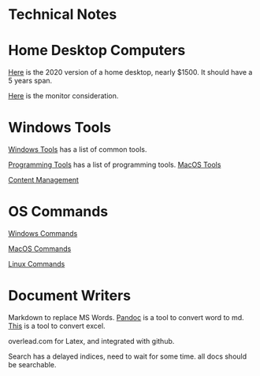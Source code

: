 # Technical Notes

# Home Desktop Computers
[Here](workstation/2020_computer.md) is the 2020 version of a home desktop, nearly
$1500. It should have a 5 years span.

[Here](computer_monitors/optimal_monitor_size.md) is the monitor consideration.

# Windows Tools
[Windows Tools](software/windows_tools.md) has a list of common tools.

[Programming Tools](software/programming_tools.md) has a list of programming tools.
[MacOS Tools](software/mac_tools.md)

[Content Management](software/content_management.md)
# OS Commands

[Windows Commands](software/windows_cmd.md)

[MacOS Commands](software/mac_cmd.md)

[Linux Commands](software/linux_cmd.md)
# Document Writers
Markdown to replace MS Words. [Pandoc](https://pandoc.org/) is a tool to convert word to md.
[This](https://thisdavej.com/copy-table-in-excel-and-paste-as-a-markdown-table/) is a tool to convert excel.

overlead.com for Latex, and integrated with github.

Search has a delayed indices, need to wait for some time. all docs should be searchable.